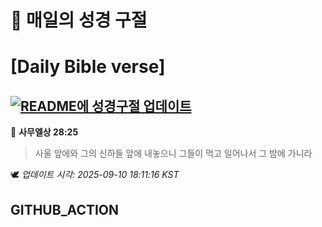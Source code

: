 # 🙏 매일의 성경 구절
# [Daily Bible verse]
## [![README에 성경구절 업데이트](https://github.com/DONGSUKA/first_test/actions/workflows/update-readme-bible.yml/badge.svg)](https://github.com/DONGSUKA/first_test/actions/workflows/update-readme-bible.yml)
<!-- START_BIBLE_VERSE -->
📖 **사무엘상 28:25**
> 사울 앞에와 그의 신하들 앞에 내놓으니 그들이 먹고 일어나서 그 밤에 가니라

🕊️ _업데이트 시각: 2025-09-10 18:11:16 KST_
  <!-- END_BIBLE_VERSE -->
## GITHUB_ACTION
